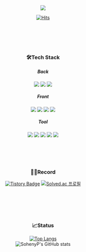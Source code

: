 <div align="center">
 
<img src="https://capsule-render.vercel.app/api?type=Waving&color=0:6eedb1,100:fef787&height=300&section=header&text=Soheny.P&fontSize=80&fontColor=000000&descSize=600&animation=fadeIn&fontAlign=70" />

[![Hits](https://hits.seeyoufarm.com/api/count/incr/badge.svg?url=https%3A%2F%2Fgithub.com%2FSohenyP&count_bg=%23ACA759&title_bg=%23357C5A&icon=&icon_color=%23E7E7E7&title=Hi+There%21&edge_flat=false)](https://hits.seeyoufarm.com)
 
</br>
</br>
</br>
</br>
 
### 🛠️Tech Stack
 
##### Back       
<img src="https://img.shields.io/badge/Java-007396?style=plastic&logo=Java&logoColor=white">
<img src="https://img.shields.io/badge/Spring-6DB33F?style=plastic&logo=Spring&logoColor=white">
<img src="https://img.shields.io/badge/MariaDB-003545?style=plastic&logo=MariaDB&logoColor=white">
  
##### Front
<img src="https://img.shields.io/badge/HTML5-E34F26?style=plastic&logo=HTML5&logoColor=white">
<img src="https://img.shields.io/badge/CSS3-1572B6?style=plastic&logo=CSS3&logoColor=white">
<img src="https://img.shields.io/badge/JavaScript-F7DF1E?style=plastic&logo=JavaScript&logoColor=white">
<img src="https://img.shields.io/badge/jQuery-0769AD?style=plastic&logo=jQuery&logoColor=white">

##### Tool
<img src="https://img.shields.io/badge/VisualStudio-5C2D91?style=plastic&logo=VisualStudio&logoColor=white">
<img src="https://img.shields.io/badge/EclipseIDE-2C2255?style=plastic&logo=EclipseIDE&logoColor=white">
<img src="https://img.shields.io/badge/Figma-F24E1E?style=plastic&logo=Figma&logoColor=white">
<img src="https://img.shields.io/badge/diagrams.net-F08705?style=plastic&logo=diagrams.net&logoColor=white">
<img src="https://img.shields.io/badge/Git-F05032?style=plastic&logo=Git&logoColor=white">

</br>
</br>


#    

</br>

### 🙋‍♀️Record
 [![Tistory Badge](https://img.shields.io/badge/Tech%20Blog-20C997?style=flat&logoColor=white)]("https://soheny-provides.tistory.com/")
[![Solved.ac
프로필](http://mazassumnida.wtf/api/mini/generate_badge?boj=honiie)](https://solved.ac/honiie)

</br>

#    

</br>

### 📈Status
[![Top Langs](https://github-readme-stats.vercel.app/api/top-langs/?username=sohenyp&layout=compact)](https://github.com/anuraghazra/github-readme-stats) </br>
 ![SohenyP's GitHub stats](https://github-readme-stats.vercel.app/api?username=sohenyp&show_icons=true&count_private=true&theme=dracula)
 
</br>
</br>
</br>
</br>
</div>

 





